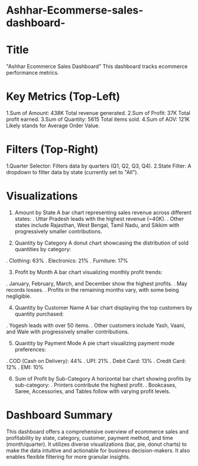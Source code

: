 # Ashhar-Ecommerse-sales-dashboard-

# Title
"Ashhar Ecommerce Sales Dashboard"
This dashboard tracks ecommerce performance metrics.

# Key Metrics (Top-Left)
1.Sum of Amount: 438K
 Total revenue generated.
2.Sum of Profit: 37K
 Total profit earned.
3.Sum of Quantity: 5615
 Total items sold.
4.Sum of AOV: 121K
 Likely stands for Average Order Value.
 
# Filters (Top-Right)
1.Quarter Selector: Filters data by quarters (Q1, Q2, Q3, Q4).
2.State Filter: A dropdown to filter data by state (currently set to "All").

# Visualizations
1. Amount by State
A bar chart representing sales revenue across different states:
. Uttar Pradesh leads with the highest revenue (~40K).
. Other states include Rajasthan, West Bengal, Tamil Nadu, and Sikkim with 
 progressively smaller contributions.

2. Quantity by Category
A donut chart showcasing the distribution of sold quantities by category:

. Clothing: 63%
. Electronics: 21%
. Furniture: 17%

3. Profit by Month
A bar chart visualizing monthly profit trends:

. January, February, March, and December show the highest profits.
. May records losses.
. Profits in the remaining months vary, with some being negligible.

4. Quantity by Customer Name
A bar chart displaying the top customers by quantity purchased:

. Yogesh leads with over 50 items.
. Other customers include Yash, Vaani, and Wale with progressively smaller 
 contributions.

5. Quantity by Payment Mode
A pie chart visualizing payment mode preferences:

. COD (Cash on Delivery): 44%
. UPI: 21%
. Debit Card: 13%
. Credit Card: 12%
. EMI: 10%

6. Sum of Profit by Sub-Category
A horizontal bar chart showing profits by sub-category:
. Printers contribute the highest profit.
. Bookcases, Saree, Accessories, and Tables follow with varying profit levels.

# Dashboard Summary
This dashboard offers a comprehensive overview of ecommerce sales and profitability by state, category, customer, payment method, and time (month/quarter). It utilizes diverse visualizations (bar, pie, donut charts) to make the data intuitive and actionable for business decision-makers. It also enables flexible filtering for more granular insights.
